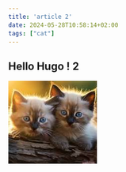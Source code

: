 ```yaml
---
title: 'article 2'
date: 2024-05-28T10:58:14+02:00
tags: ["cat"]
---
```


## Hello Hugo ! 2

![CAT](cat.jpg)